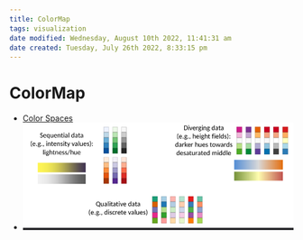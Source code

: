 ```yaml
---
title: ColorMap
tags: visualization
date modified: Wednesday, August 10th 2022, 11:41:31 am
date created: Tuesday, July 26th 2022, 8:33:15 pm
---
```


# ColorMap
- [Color Spaces](Color%20Spaces.md)
- ![im](assets/Pasted%20image%2020220411132754.png)

